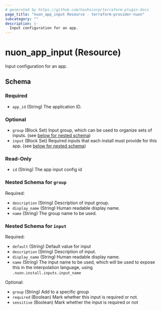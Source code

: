```yaml
---
# generated by https://github.com/hashicorp/terraform-plugin-docs
page_title: "nuon_app_input Resource - terraform-provider-nuon"
subcategory: ""
description: |-
  Input configuration for an app.
---
```


# nuon_app_input (Resource)

Input configuration for an app.



<!-- schema generated by tfplugindocs -->
## Schema

### Required

- `app_id` (String) The application ID.

### Optional

- `group` (Block Set) Input group, which can be used to organize sets of inputs. (see [below for nested schema](#nestedblock--group))
- `input` (Block Set) Required inputs that each install must provide for this app. (see [below for nested schema](#nestedblock--input))

### Read-Only

- `id` (String) The app input config id

<a id="nestedblock--group"></a>
### Nested Schema for `group`

Required:

- `description` (String) Description of input group.
- `display_name` (String) Human readable display name.
- `name` (String) The group name to be used.


<a id="nestedblock--input"></a>
### Nested Schema for `input`

Required:

- `default` (String) Default value for input
- `description` (String) Description of input.
- `display_name` (String) Human readable display name.
- `name` (String) The input name to be used, which will be used to expose this in the interpolation language, using `.nuon.install.inputs.input_name`

Optional:

- `group` (String) Add to a specific group
- `required` (Boolean) Mark whether this input is required or not.
- `sensitive` (Boolean) Mark whether the input is required or not
